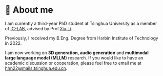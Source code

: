 # 🚀 About me
I am currently a third-year PhD student at Tsinghua University as a member of [IC-LAB](https://thusigsiclab.github.io/thu.github.io/), advised by Prof.[Xiu Li](https://scholar.google.com/citations?hl=zh-CN&user=Xrh1OIUAAAAJ&view_op=list_works&sortby=pubdate). 

Previously, I received my B.Eng. Degree from Harbin Institute of Technology in 2022.

I am now working on **3D generation**, **audio generation** and **multimodal large language model (MLLM)** research. If you would like to have an academic discussion or cooperation, please feel free to email me at [hhn22@mails.tsinghua.edu.cn](mailto:hhn22@mails.tsinghua.edu.cn).


